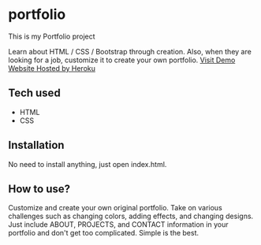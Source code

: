 # portfolio

This is my Portfolio project

 Learn about HTML / CSS / Bootstrap through creation. Also, when they are looking for a job, customize it to create your own portfolio.
[Visit Demo Website Hosted by Heroku](https://portfolio-manikanta.herokuapp.com/)
## Tech used
* HTML
* CSS
## Installation
No need to install anything, just open index.html.
## How to use?
Customize and create your own original portfolio. Take on various challenges such as changing colors, adding effects, and changing designs. Just include ABOUT, PROJECTS, and CONTACT information in your portfolio and don't get too complicated. Simple is the best.